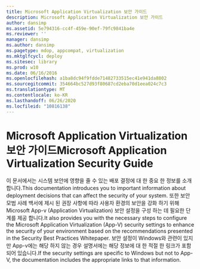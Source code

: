 ```yaml
---
title: Microsoft Application Virtualization 보안 가이드
description: Microsoft Application Virtualization 보안 가이드
author: dansimp
ms.assetid: 5e794316-cc4f-459e-90ef-79fc9841ba4e
ms.reviewer: ''
manager: dansimp
ms.author: dansimp
ms.pagetype: mdop, appcompat, virtualization
ms.mktglfcycl: deploy
ms.sitesec: library
ms.prod: w10
ms.date: 06/16/2016
ms.openlocfilehash: a1ba8dc94f9fdde71482733515ec41e941da8802
ms.sourcegitcommit: 354664bc527d93f80687cd2eba70d1eea024c7c3
ms.translationtype: MT
ms.contentlocale: ko-KR
ms.lasthandoff: 06/26/2020
ms.locfileid: "10816138"
---
```

# <span data-ttu-id="1f350-103">Microsoft Application Virtualization 보안 가이드</span><span class="sxs-lookup"><span data-stu-id="1f350-103">Microsoft Application Virtualization Security Guide</span></span>


<span data-ttu-id="1f350-104">이 문서에서는 시스템 보안에 영향을 줄 수 있는 배포 결정에 대 한 중요 한 정보를 소개 합니다.</span><span class="sxs-lookup"><span data-stu-id="1f350-104">This documentation introduces you to important information about deployment decisions that can affect the security of your system.</span></span> <span data-ttu-id="1f350-105">또한 보안 모범 사례 백서에 제시 된 권장 사항에 따라 사용자 환경의 보안을 강화 하기 위해 Microsoft App-v (Application Virtualization) 보안 설정을 구성 하는 데 필요한 단계를 제공 합니다.</span><span class="sxs-lookup"><span data-stu-id="1f350-105">It also provides you with the necessary steps to configure the Microsoft Application Virtualization (App-V) security settings to enhance the security of your environment based on the recommendations presented in the Security Best Practices Whitepaper.</span></span> <span data-ttu-id="1f350-106">보안 설정이 Windows와 관련이 있지만 App-v에는 해당 하지 않는 경우 설명서에는 해당 정보에 대 한 적절 한 링크가 포함 되어 있습니다.</span><span class="sxs-lookup"><span data-stu-id="1f350-106">If the security settings are specific to Windows but not to App-V, the documentation includes the appropriate links to that information.</span></span>

 

 





